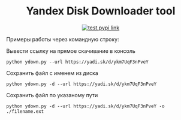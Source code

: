 <h1 align="center">Yandex Disk Downloader tool</h1>

<p align="center">
  <a href="https://pypi.org/project/IamSVP">
    <img alt="test.pypi link" alt="PyPI" src="https://img.shields.io/pypi/v/0.1?color=green&logo=Pypi&logoColor=green&style=for-the-badge">
  </a>
</p>

Примеры работы через командную строку:

Вывести ссылку на прямое скачивание в консоль
```
python ydown.py --url https://yadi.sk/d/ykm7UqF3nPveY 
```
Сохранить файл с именем из диска
```
python ydown.py -d --url https://yadi.sk/d/ykm7UqF3nPveY 
```
Сохранить файл по указаному пути
```
python ydown.py -d --url https://yadi.sk/d/ykm7UqF3nPveY -o ./filename.ext
```
